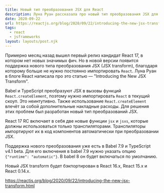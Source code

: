 ```yaml
---
title: Новый тип преобразования JSX для React
description: Луна Руан рассказала про новый тип преобразования JSX для React, благодаря которому больше не нужно постоянно импортировать React
date: 2020-09-22
url: https://reactjs.org/blog/2020/09/22/introducing-the-new-jsx-transform.html
tags:
  - react
  - jsframeworks
layout: layouts/post.njk
---
```

Примерно месяц назад вышел первый релиз кандидат React 17, в котором нет новых значимых фич. Но в новой версии появится поддержка нового типа преобразования JSX (JSX transform), благодаря которому больше не нужно постоянно импортировать `React`. Луна Руан в блоге React написала про это статью — "Introducing the New JSX Transform".

Babel и TypeScript преобразуют JSX в вызовы функций `React.createElement`, поэтому нужно импортировать `React` в текущий скоуп. Это неинтутивно. Также использование `React.createElement` влечёт за собой дополнительные накладные расходы. Для решения этих проблем был разработан новый тип преобразований JSX.

React 17 RC включает в себя две новые функции `jsx` и `jsxs`, которые должны использоваться только транспиляторами. Транспиляторы импортируют их в код компонентов автоматически при преобразовании JSX.

Поддержка нового преобразования уже есть в Babel 7.9 и TypeScript v4.1 beta. Для его включения в babel 7.9 нужно указать опцию `{"runtime": "automatic"}`. В babel 8 он будет включаться по умолчанию.

Новый JSX transform будет бэкпортирован в React 16.x, React 15.x и React 0.14.x.

https://reactjs.org/blog/2020/09/22/introducing-the-new-jsx-transform.html
